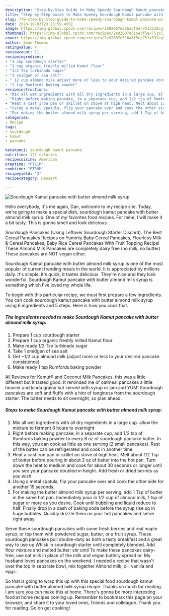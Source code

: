 ```yaml
---
description: "Step-by-Step Guide to Make Speedy Sourdough Kamut pancake with butter almond milk syrup"
title: "Step-by-Step Guide to Make Speedy Sourdough Kamut pancake with butter almond milk syrup"
slug: 779-step-by-step-guide-to-make-speedy-sourdough-kamut-pancake-with-butter-almond-milk-syrup
date: 2020-10-03T23:25:59.455Z
image: https://img-global.cpcdn.com/recipes/2e92607e516a3f5e/751x532cq70/sourdough-kamut-pancake-with-butter-almond-milk-syrup-recipe-main-photo.jpg
thumbnail: https://img-global.cpcdn.com/recipes/2e92607e516a3f5e/751x532cq70/sourdough-kamut-pancake-with-butter-almond-milk-syrup-recipe-main-photo.jpg
cover: https://img-global.cpcdn.com/recipes/2e92607e516a3f5e/751x532cq70/sourdough-kamut-pancake-with-butter-almond-milk-syrup-recipe-main-photo.jpg
author: Sean Thomas
ratingvalue: 4
reviewcount: 11
recipeingredient:
- "1 cup sourdough starter"
- "1 cup organic freshly milled Kamut flour"
- "1/2 Tsp turbinado sugar"
- "1 smidgen of sea salt"
- " 12 cup almond milk adjust more or less to your desired pancake consistence"
- "1 tsp Rumfords baking powder"
recipeinstructions:
- "Mix all wet ingredients with all dry ingredients in a large cup. allow the mixture to ferment 8 hours to overnight"
- "Right before making pancake, in a separate cup, add 1/2 tsp of Rumfords baking powder to every 6 oz of sourdough pancake batter. In this way, you can cook as little as one serving (2 small pancakes). Rest of the batter can be refrigerated and cook in another time."
- "Heat a cast iron pan or skillet on stove at high heat. Melt about 1/2 Tsp of butter before pouring in about 3 oz of batter into the hot pan. Turn down the heat to medium and cook for about 30 seconds or longer until you see your pancake doubled in height. Add fresh or dried berries as you wish"
- "Using a metal spatula, flip your pancake over and cook the other side for another 15 seconds."
- "For making the butter almond milk syrup per serving, add 1 Tsp of butter in the same hot pan. Immediately pour in 1/2 cup of almond milk, 1 tsp of sugar or more as you desire. Cook until bubbling and liquid reduce to half. Finally drop in a dash of baking soda before the syrup rise up in huge bubbles. Quickly drizzle them on your hot pancakes and serve right away"
categories:
- Recipe
tags:
- sourdough
- kamut
- pancake

katakunci: sourdough kamut pancake 
nutrition: 172 calories
recipecuisine: American
preptime: "PT11M"
cooktime: "PT39M"
recipeyield: "3"
recipecategory: Dessert

---
```



![Sourdough Kamut pancake with butter almond milk syrup](https://img-global.cpcdn.com/recipes/2e92607e516a3f5e/751x532cq70/sourdough-kamut-pancake-with-butter-almond-milk-syrup-recipe-main-photo.jpg)

Hello everybody, it's me again, Dan, welcome to my recipe site. Today, we're going to make a special dish, sourdough kamut pancake with butter almond milk syrup. One of my favorites food recipes. For mine, I will make it a bit tasty. This is gonna smell and look delicious.

Sourdough Pancakes (Using Leftover Sourdough Starter Discard). The Best Cereal Pancakes Recipes on Yummly Baby Cereal Pancakes, Flourless Milk &amp; Cereal Pancakes, Baby Rice Cereal Pancakes With Fruit Topping Recipe! These Almond Milk Pancakes are completely dairy free (no milk, no butter) These pancakes are NOT vegan either.

Sourdough Kamut pancake with butter almond milk syrup is one of the most popular of current trending meals in the world. It is appreciated by millions daily. It's simple, it's quick, it tastes delicious. They're nice and they look wonderful. Sourdough Kamut pancake with butter almond milk syrup is something which I've loved my whole life.


To begin with this particular recipe, we must first prepare a few ingredients. You can cook sourdough kamut pancake with butter almond milk syrup using 6 ingredients and 5 steps. Here is how you cook that.

<!--inarticleads1-->

##### The ingredients needed to make Sourdough Kamut pancake with butter almond milk syrup:

1. Prepare 1 cup sourdough starter
1. Prepare 1 cup organic freshly milled Kamut flour
1. Make ready 1/2 Tsp turbinado sugar
1. Take 1 smidgen of sea salt
1. Get  ~1/2 cup almond milk (adjust more or less to your desired pancake consistence)
1. Make ready 1 tsp Rumfords baking powder


All Reviews for Kamut® and Coconut Milk Pancakes. this was a little different but it tasted good. It reminded me of oatmeal pancakes a little heavier and kinda grainy but served with syrup or jam and YUM! Sourdough pancakes are soft and fluffy with a hint of tanginess from the sourdough starter. The batter needs to sit overnight, so plan ahead. 

<!--inarticleads2-->

##### Steps to make Sourdough Kamut pancake with butter almond milk syrup:

1. Mix all wet ingredients with all dry ingredients in a large cup. allow the mixture to ferment 8 hours to overnight
1. Right before making pancake, in a separate cup, add 1/2 tsp of Rumfords baking powder to every 6 oz of sourdough pancake batter. In this way, you can cook as little as one serving (2 small pancakes). Rest of the batter can be refrigerated and cook in another time.
1. Heat a cast iron pan or skillet on stove at high heat. Melt about 1/2 Tsp of butter before pouring in about 3 oz of batter into the hot pan. Turn down the heat to medium and cook for about 30 seconds or longer until you see your pancake doubled in height. Add fresh or dried berries as you wish
1. Using a metal spatula, flip your pancake over and cook the other side for another 15 seconds.
1. For making the butter almond milk syrup per serving, add 1 Tsp of butter in the same hot pan. Immediately pour in 1/2 cup of almond milk, 1 tsp of sugar or more as you desire. Cook until bubbling and liquid reduce to half. Finally drop in a dash of baking soda before the syrup rise up in huge bubbles. Quickly drizzle them on your hot pancakes and serve right away


Serve these sourdough pancakes with some fresh berries and real maple syrup, or top them with powdered sugar, butter, or a fruit syrup. These sourdough pancakes pull double-duty as both a tasty breakfast and a great way to use up Whisk in sourdough starter until completely blended. Add flour mixture and melted butter; stir until To make these pancakes dairy-free, use oat milk in place of the milk and vegan buttery spread or. My husband loves pancakes on the weekend. I needed a recipe that wasn&#39;t over the top In separate bowl, mix together Almond milk, oil, vanilla and eggs. 

So that is going to wrap this up with this special food sourdough kamut pancake with butter almond milk syrup recipe. Thanks so much for reading. I am sure you can make this at home. There's gonna be more interesting food at home recipes coming up. Remember to bookmark this page on your browser, and share it to your loved ones, friends and colleague. Thank you for reading. Go on get cooking!
